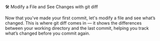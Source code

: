 🛠️ Modify a File and See Changes with git diff

Now that you've made your first commit, let's modify a file and see what’s changed. This is where git diff comes in — it shows the differences between your working directory and the last commit, helping you track what’s changed before you commit again.



